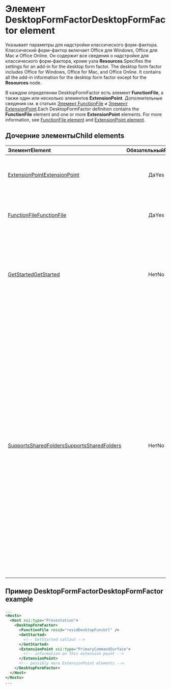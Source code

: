 # <a name="desktopformfactor-element"></a><span data-ttu-id="cebb9-101">Элемент DesktopFormFactor</span><span class="sxs-lookup"><span data-stu-id="cebb9-101">DesktopFormFactor element</span></span>

<span data-ttu-id="cebb9-p101">Указывает параметры для надстройки классического форм-фактора. Классический форм-фактор включает Office для Windows, Office для Mac и Office Online. Он содержит все сведения о надстройке для классического форм-фактора, кроме узла **Resources**.</span><span class="sxs-lookup"><span data-stu-id="cebb9-p101">Specifies the settings for an add-in for the desktop form factor. The desktop form factor includes Office for Windows, Office for Mac, and Office Online. It contains all the add-in information for the desktop form factor except for the  **Resources** node.</span></span>

<span data-ttu-id="cebb9-p102">В каждом определении DesktopFormFactor есть элемент **FunctionFile**, а также один или несколько элементов **ExtensionPoint**. Дополнительные сведения см. в статьях [Элемент FunctionFile](functionfile.md) и [Элемент ExtensionPoint](extensionpoint.md).</span><span class="sxs-lookup"><span data-stu-id="cebb9-p102">Each DesktopFormFactor definition contains the  **FunctionFile** element and one or more **ExtensionPoint** elements. For more information, see [FunctionFile element](functionfile.md) and [ExtensionPoint element](extensionpoint.md).</span></span>

## <a name="child-elements"></a><span data-ttu-id="cebb9-107">Дочерние элементы</span><span class="sxs-lookup"><span data-stu-id="cebb9-107">Child elements</span></span>

| <span data-ttu-id="cebb9-108">Элемент</span><span class="sxs-lookup"><span data-stu-id="cebb9-108">Element</span></span>                               | <span data-ttu-id="cebb9-109">Обязательный</span><span class="sxs-lookup"><span data-stu-id="cebb9-109">Required</span></span> | <span data-ttu-id="cebb9-110">Описание</span><span class="sxs-lookup"><span data-stu-id="cebb9-110">Description</span></span>  |
|:--------------------------------------|:--------:|:-------------|
| [<span data-ttu-id="cebb9-111">ExtensionPoint</span><span class="sxs-lookup"><span data-stu-id="cebb9-111">ExtensionPoint</span></span>](extensionpoint.md)   | <span data-ttu-id="cebb9-112">Да</span><span class="sxs-lookup"><span data-stu-id="cebb9-112">Yes</span></span>      | <span data-ttu-id="cebb9-113">Определяет, где предоставляется функциональность надстройки.</span><span class="sxs-lookup"><span data-stu-id="cebb9-113">Defines where an add-in exposes functionality.</span></span> |
| [<span data-ttu-id="cebb9-114">FunctionFile</span><span class="sxs-lookup"><span data-stu-id="cebb9-114">FunctionFile</span></span>](functionfile.md)       | <span data-ttu-id="cebb9-115">Да</span><span class="sxs-lookup"><span data-stu-id="cebb9-115">Yes</span></span>      | <span data-ttu-id="cebb9-116">URL-адрес файла, содержащего функции JavaScript.</span><span class="sxs-lookup"><span data-stu-id="cebb9-116">A URL to a file that contains JavaScript functions.</span></span>|
| [<span data-ttu-id="cebb9-117">GetStarted</span><span class="sxs-lookup"><span data-stu-id="cebb9-117">GetStarted</span></span>](getstarted.md)           | <span data-ttu-id="cebb9-118">Нет</span><span class="sxs-lookup"><span data-stu-id="cebb9-118">No</span></span>       | <span data-ttu-id="cebb9-119">Определяет выноску, которая отображается при установке надстройки в основных приложениях Word, Excel и PowerPoint.</span><span class="sxs-lookup"><span data-stu-id="cebb9-119">Defines the callout that appears when installing the add-in in Word, Excel, or PowerPoint hosts.</span></span> |
| [<span data-ttu-id="cebb9-120">SupportsSharedFolders</span><span class="sxs-lookup"><span data-stu-id="cebb9-120">SupportsSharedFolders</span></span>](supportssharedfolders.md) | <span data-ttu-id="cebb9-121">Нет</span><span class="sxs-lookup"><span data-stu-id="cebb9-121">No</span></span> | <span data-ttu-id="cebb9-122">Определяет, доступна ли надстройка Outlook в сценарии делегата, и имеет значение *false* по умолчанию.</span><span class="sxs-lookup"><span data-stu-id="cebb9-122">Defines whether the Outlook add-in is available in delegate scenarios and is set to *false* by default.</span></span><br><br><span data-ttu-id="cebb9-123">**Важно**: этот элемент доступен только в наборе требований предварительной версии надстроек Outlook относительно Exchange Online.</span><span class="sxs-lookup"><span data-stu-id="cebb9-123">The SupportsSharedFolders element is only available in the Outlook add-ins Preview Requirement Set against Exchange Online.</span></span> <span data-ttu-id="cebb9-124">Надстройки, использующие этот элемент, нельзя опубликовать в AppSource или развернуть с помощью централизованного развертывания.</span><span class="sxs-lookup"><span data-stu-id="cebb9-124">Add-ins that use this element cannot be published to AppSource or deployed via centralized deployment.</span></span> |

## <a name="desktopformfactor-example"></a><span data-ttu-id="cebb9-125">Пример DesktopFormFactor</span><span class="sxs-lookup"><span data-stu-id="cebb9-125">DesktopFormFactor example</span></span>

```xml
...
<Hosts>
  <Host xsi:type="Presentation">
    <DesktopFormFactor>
      <FunctionFile resid="residDesktopFuncUrl" />
      <GetStarted>
        <!-- GetStarted callout -->
      </GetStarted>
      <ExtensionPoint xsi:type="PrimaryCommandSurface">
        <!-- information on this extension point -->
      </ExtensionPoint>
      <!-- possibly more ExtensionPoint elements -->
    </DesktopFormFactor>
  </Host>
</Hosts>
...
```

